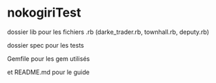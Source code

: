 # nokogiriTest
dossier lib pour les fichiers .rb (darke_trader.rb, townhall.rb, deputy.rb)

dossier spec pour les tests 

Gemfile pour les gem utilisés

et README.md pour le guide
